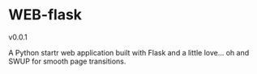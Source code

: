 # WEB-flask

v0.0.1

A Python startr web application built with Flask and a little love... oh
and SWUP for smooth page transitions. 
